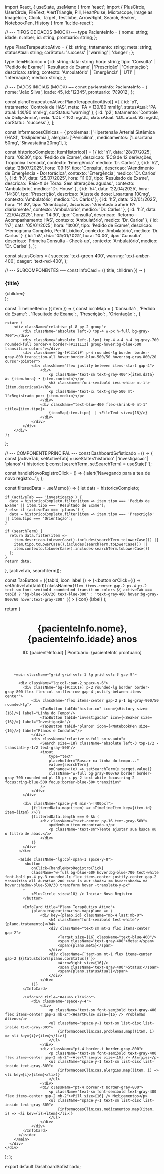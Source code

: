 import React, { useState, useMemo } from 'react';
import { PlusCircle, UserCircle, FileText, AlertTriangle, Pill, HeartPulse, Microscope, Image as ImageIcon, Clock, Target, TestTube, ArrowRight, Search, Beaker, NotebookPen, History } from 'lucide-react';

// --- TIPOS DE DADOS (MOCK) ---
type PacienteInfo = {
  nome: string;
  idade: number;
  id: string;
  prontuario: string;
};

type PlanoTerapeuticoAtivo = {
    id: string;
    tratamento: string;
    meta: string;
    statusAtual: string;
    corStatus: 'success' | 'warning' | 'danger';
};

type ItemHistorico = {
  id: string;
  data: string;
  hora: string;
  tipo: 'Consulta' | 'Pedido de Exame' | 'Resultado de Exame' | 'Prescrição' | 'Orientação';
  descricao: string;
  contexto: 'Ambulatório' | 'Emergência' | 'UTI' | 'Internação';
  medico: string;
};

// --- DADOS INICIAIS (MOCK) ---
const pacienteInfo: PacienteInfo = {
  nome: 'João Silva',
  idade: 45,
  id: '12345',
  prontuario: '789012',
};

const planoTerapeuticoAtivo: PlanoTerapeuticoAtivo[] = [
    { id: 'p1', tratamento: 'Controle de HAS', meta: 'PA < 130/80 mmHg', statusAtual: 'PA atual: 140/90 mmHg', corStatus: 'warning' },
    { id: 'p2', tratamento: 'Controle de Dislipidemia', meta: 'LDL < 100 mg/dL', statusAtual: 'LDL atual: 95 mg/dL', corStatus: 'success' },
];

const informacoesClinicas = {
  problemas: ['Hipertensão Arterial Sistêmica (HAS)', 'Dislipidemia'],
  alergias: ['Penicilina'],
  medicamentos: ['Losartana 50mg', 'Sinvastatina 20mg'],
};

const historicoCompleto: ItemHistorico[] = [
  { id: 'h1', data: '28/07/2025', hora: '09:30', tipo: 'Pedido de Exame', descricao: 'ECG de 12 derivações, Troponina I seriada', contexto: 'Emergência', medico: 'Dr. Carlos' },
  { id: 'h2', data: '28/07/2025', hora: '09:15', tipo: 'Consulta', descricao: 'Atendimento de Emergência - Dor torácica', contexto: 'Emergência', medico: 'Dr. Carlos' },
  { id: 'h3', data: '25/07/2025', hora: '11:00', tipo: 'Resultado de Exame', descricao: 'Raio-X de Tórax: Sem alterações agudas.', contexto: 'Ambulatório', medico: 'Dr. House' },
  { id: 'h4', data: '22/04/2025', hora: '14:30', tipo: 'Prescrição', descricao: 'Ajuste de dose: Losartana 100mg', contexto: 'Ambulatório', medico: 'Dr. Carlos' },
  { id: 'h5', data: '22/04/2025', hora: '14:30', tipo: 'Orientação', descricao: 'Orientado a aferir PA diariamente.', contexto: 'Ambulatório', medico: 'Dr. Carlos' },
  { id: 'h6', data: '22/04/2025', hora: '14:30', tipo: 'Consulta', descricao: 'Retorno - Acompanhamento HAS', contexto: 'Ambulatório', medico: 'Dr. Carlos' },
  { id: 'h7', data: '05/01/2025', hora: '10:00', tipo: 'Pedido de Exame', descricao: 'Hemograma Completo, Perfil Lipídico', contexto: 'Ambulatório', medico: 'Dr. Carlos' },
  { id: 'h8', data: '05/01/2025', hora: '10:00', tipo: 'Consulta', descricao: 'Primeira Consulta - Check-up', contexto: 'Ambulatório', medico: 'Dr. Carlos' },
];

const statusColors = {
    success: 'text-green-400',
    warning: 'text-amber-400',
    danger: 'text-red-400',
};

// --- SUBCOMPONENTES ---
const InfoCard = ({ title, children }) => (
    <div className="bg-[#1C1C1F] p-5 rounded-lg border border-gray-800">
        <h3 className="font-semibold text-lg text-white mb-4">{title}</h3>
        {children}
    </div>
);

const TimelineItem = ({ item }) => {
    const iconMap = {
        'Consulta': <FileText size={18}/>,
        'Pedido de Exame': <Beaker size={18}/>,
        'Resultado de Exame': <Microscope size={18}/>,
        'Prescrição': <Pill size={18}/>,
        'Orientação': <NotebookPen size={18}/>,
    };

    return (
        <div className="relative pl-8 py-2 group">
            <div className="absolute left-0 top-4 w-px h-full bg-gray-700"></div>
            <div className="absolute left-[-5px] top-4 w-4 h-4 bg-gray-700 rounded-full border-4 border-[#111113] group-hover:bg-blue-500 transition-colors"></div>
            <div className="bg-[#1C1C1F] p-4 rounded-lg border border-gray-800 transition-all hover:border-blue-500/50 hover:bg-gray-800/20 cursor-pointer">
                <div className="flex justify-between items-start gap-4">
                    <div>
                        <p className="text-sm text-gray-400">{item.data} às {item.hora} • {item.contexto}</p>
                        <h3 className="font-semibold text-white mt-1">{item.descricao}</h3>
                        <p className="text-xs text-gray-500 mt-1">Registrado por: {item.medico}</p>
                    </div>
                    <div className="text-blue-400 flex-shrink-0 mt-1" title={item.tipo}>
                        {iconMap[item.tipo] || <FileText size={18}/>}
                    </div>
                </div>
            </div>
        </div>
    );
};

// --- COMPONENTE PRINCIPAL ---
const DashboardSofisticado = () => {
  const [activeTab, setActiveTab] = useState<'historico' | 'investigacao' | 'planos'>('historico');
  const [searchTerm, setSearchTerm] = useState('');

  const handleNovoRegistroClick = () => {
    alert('Navegando para a tela de novo registro...');
  };

  const filteredData = useMemo(() => {
    let data = historicoCompleto;

    if (activeTab === 'investigacao') {
      data = historicoCompleto.filter(item => item.tipo === 'Pedido de Exame' || item.tipo === 'Resultado de Exame');
    } else if (activeTab === 'planos') {
      data = historicoCompleto.filter(item => item.tipo === 'Prescrição' || item.tipo === 'Orientação');
    }

    if (searchTerm) {
      return data.filter(item => 
        item.descricao.toLowerCase().includes(searchTerm.toLowerCase()) ||
        item.tipo.toLowerCase().includes(searchTerm.toLowerCase()) ||
        item.contexto.toLowerCase().includes(searchTerm.toLowerCase())
      );
    }
    return data;
  }, [activeTab, searchTerm]);

  const TabButton = ({ tabId, icon, label }) => (
    <button
      onClick={() => setActiveTab(tabId)}
      className={`flex items-center gap-2 px-4 py-2 text-sm font-semibold rounded-md transition-colors ${
        activeTab === tabId
          ? 'bg-blue-600/20 text-blue-300'
          : 'text-gray-400 hover:bg-gray-800/60 hover:text-gray-200'
      }`}
    >
      {icon}
      {label}
    </button>
  );

  return (
    <div className="min-h-screen bg-[#111113] text-gray-300 font-sans p-4 sm:p-8">
      <div className="max-w-7xl mx-auto">
        <header className="flex items-center pb-4 mb-8 border-b border-gray-800">
          <UserCircle size={48} className="text-blue-400 mr-4"/>
          <div>
              <h1 className="text-2xl font-bold text-gray-100">{pacienteInfo.nome}, {pacienteInfo.idade} anos</h1>
              <p className="text-gray-500">ID: {pacienteInfo.id} | Prontuário: {pacienteInfo.prontuario}</p>
          </div>
        </header>
        
        <main className="grid grid-cols-1 lg:grid-cols-3 gap-8">
          
          <div className="lg:col-span-2 space-y-6">
            <div className="bg-[#1C1C1F] p-2 rounded-lg border border-gray-800 flex flex-col sm:flex-row gap-4 justify-between items-center">
                <div className="flex items-center gap-2 p-1 bg-gray-900/50 rounded-lg">
                    <TabButton tabId="historico" icon={<History size={16}/>} label="Linha do Tempo"/>
                    <TabButton tabId="investigacao" icon={<Beaker size={16}/>} label="Investigação"/>
                    <TabButton tabId="planos" icon={<NotebookPen size={16}/>} label="Planos e Condutas"/>
                </div>
                <div className="relative w-full sm:w-auto">
                    <Search size={18} className="absolute left-3 top-1/2 -translate-y-1/2 text-gray-500"/>
                    <input 
                        type="text"
                        placeholder="Buscar na linha do tempo..."
                        value={searchTerm}
                        onChange={(e) => setSearchTerm(e.target.value)}
                        className="w-full bg-gray-800/60 border border-gray-700 rounded-md pl-10 pr-4 py-2 text-white focus:ring-2 focus:ring-blue-500 focus:border-blue-500 transition"
                    />
                </div>
            </div>

            <div className="space-y-0 min-h-[400px]">
                {filteredData.map((item) => <TimelineItem key={item.id} item={item} />)}
                {filteredData.length === 0 && (
                    <div className="text-center py-16 text-gray-500">
                        <p>Nenhum item encontrado.</p>
                        <p className="text-sm">Tente ajustar sua busca ou o filtro de abas.</p>
                    </div>
                )}
            </div>
          </div>

          <aside className="lg:col-span-1 space-y-8">
             <button 
                onClick={handleNovoRegistroClick}
                className="w-full bg-blue-600 hover:bg-blue-700 text-white font-bold px-4 py-3 rounded-lg flex items-center justify-center gap-2 transition-all duration-200 ease-in-out shadow-sm hover:shadow-md hover:shadow-blue-500/30 transform hover:-translate-y-px"
            >
                <PlusCircle size={18} /> Iniciar Novo Registro
            </button>
            
            <InfoCard title="Plano Terapêutico Ativo">
                {planoTerapeuticoAtivo.map(plano => (
                    <div key={plano.id} className="mb-4 last:mb-0">
                        <h4 className="font-semibold text-white">{plano.tratamento}</h4>
                        <div className="text-sm mt-2 flex items-center gap-2">
                            <Target size={16} className="text-blue-400"/>
                            <span className="text-gray-400">Meta:</span>
                            <span>{plano.meta}</span>
                        </div>
                        <div className={`text-sm mt-1 flex items-center gap-2 ${statusColors[plano.corStatus]}`}>
                            <ArrowRight size={16}/>
                            <span className="text-gray-400">Status:</span>
                            <span>{plano.statusAtual}</span>
                        </div>
                    </div>
                ))}
            </InfoCard>

            <InfoCard title="Resumo Clínico">
                <div className="space-y-4">
                    <div>
                        <p className="text-sm font-semibold text-gray-400 flex items-center gap-2 mb-2"><HeartPulse size={16} /> Problemas Ativos</p>
                        <ul className="space-y-1 text-sm list-disc list-inside text-gray-300">
                            {informacoesClinicas.problemas.map((item, i) => <li key={i}>{item}</li>)}
                        </ul>
                    </div>
                    <div className="pt-4 border-t border-gray-800">
                        <p className="text-sm font-semibold text-gray-400 flex items-center gap-2 mb-2"><AlertTriangle size={16} /> Alergias</p>
                        <ul className="space-y-1 text-sm list-disc list-inside text-gray-300">
                            {informacoesClinicas.alergias.map((item, i) => <li key={i}>{item}</li>)}
                        </ul>
                    </div>
                    <div className="pt-4 border-t border-gray-800">
                        <p className="text-sm font-semibold text-gray-400 flex items-center gap-2 mb-2"><Pill size={16} /> Medicamentos</p>
                        <ul className="space-y-1 text-sm list-disc list-inside text-gray-300">
                            {informacoesClinicas.medicamentos.map((item, i) => <li key={i}>{item}</li>)}
                        </ul>
                    </div>
                </div>
            </InfoCard>
          </aside>
        </main>
      </div>
    </div>
  );
};

export default DashboardSofisticado;
